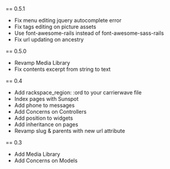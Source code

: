 == 0.5.1

- Fix menu editing jquery autocomplete error
- Fix tags editing on picture assets
- Use font-awesome-rails instead of font-awesome-sass-rails
- Fix url updating on ancestry

== 0.5.0

- Revamp Media Library
- Fix contents excerpt from string to text

== 0.4

- Add rackspace_region: :ord to your carrierwave file
- Index pages with Sunspot
- Add phone to messages
- Add Concerns on Controllers
- Add position to widgets
- Add inheritance on pages
- Revamp slug & parents with new url attribute

== 0.3

- Add Media Library
- Add Concerns on Models
